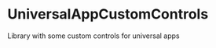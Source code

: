 UniversalAppCustomControls
==========================

Library with some custom controls for universal apps
